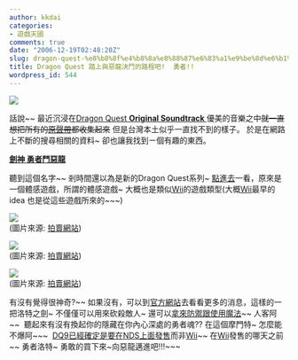```yaml
---
author: kkdai
categories:
- 遊戲天國
comments: true
date: "2006-12-19T02:48:20Z"
slug: dragon-quest-%e8%b8%8f%e4%b8%8a%e8%88%87%e6%83%a1%e9%be%8d%e6%b1%ba%e9%ac%a5%e7%9a%84%e8%b7%af%e7%a8%8b%e5%90%a7-%e5%8b%87%e8%80%85
title: Dragon Quest 踏上與惡龍決鬥的路程吧!  勇者!!
wordpress_id: 544
---
```


[![](http://image4.play-asia.com/170/PA.21470.003.jpg)](http://www.play-asia.com/paOS-01-49-zh-70-gke.html)

話說~~ 最近沉浸在[Dragon Quest **Original Soundtrack** ](http://www.play-asia.com/paOS-14-71-o3-49-zh.html)優美的音樂之中~~就一直想把所有的[原聲帶](http://www.play-asia.com/paOS-14-71-o3-49-zh.html)都收集起來~~ 但是台灣本土似乎一直找不到的樣子。 於是在網路上不斷的搜尋相關的資料~ 卻也讓我找到ㄧ個有趣的東西。

[**劍神 勇者鬥惡龍**](http://goods.ruten.com.tw/item/show?10061103313088)

聽到這個名字~~ 剎時間還以為是新的Dragon Quest系列~ [點進去](http://goods.ruten.com.tw/item/show?10061103313088)一看，原來是一個體感遊戲，所謂的體感遊戲~ 大概也是類似[Wii](http://www.mobile01.com/topicdetail.php?f=179&t=238799&last=2046273)的遊戲類型(大概[Wii](http://www.mobile01.com/topicdetail.php?f=179&t=238799&last=2046273)最早的idea 也是從這些遊戲所來的~~~)

![](http://img.ruten.com.tw/1006/1103/g/m/gm22com/10061103313088_568.gif)  
(圖片來源: [拍賣網站](http://goods.ruten.com.tw/item/show?10061103313088))

![](http://img.ruten.com.tw/1006/1103/g/m/gm22com/10061103313088_635.gif)  
(圖片來源: [拍賣網站](http://goods.ruten.com.tw/item/show?10061103313088))

![](http://img.ruten.com.tw/1006/1103/g/m/gm22com/10061103313088_359.gif)  
(圖片來源: [拍賣網站](http://goods.ruten.com.tw/item/show?10061103313088))

有沒有覺得很神奇?~~ 如果沒有，可以到[官方網站](http://www.square-enix.co.jp/dragonquest/ssd)去看看更多的消息，這樣的一把洛特之劍~ 不僅僅可以用來砍殺敵人~ 還可以[拿來防禦跟使用魔法](http://www.square-enix.co.jp/dragonquest/ssd/products1-2.html)~~ 人客阿~~  聽起來有沒有換起你的隱藏在你內心深處的勇者魂?? 在這個摩門特~ 怎麼能不爆阿~~~  [DQ9已經確定是要在NDS上面發售](http://linfon0423.blogspot.com/2006/12/9-nds-orz.html)而非[Wii](http://www.mobile01.com/topicdetail.php?f=179&t=238799&last=2046273)~~ 在[Wii](http://www.mobile01.com/topicdetail.php?f=179&t=238799&last=2046273)發售的哪天之前~~ 勇者洛特~ 勇敢的買下來~向惡龍邁進吧!!!~~~
